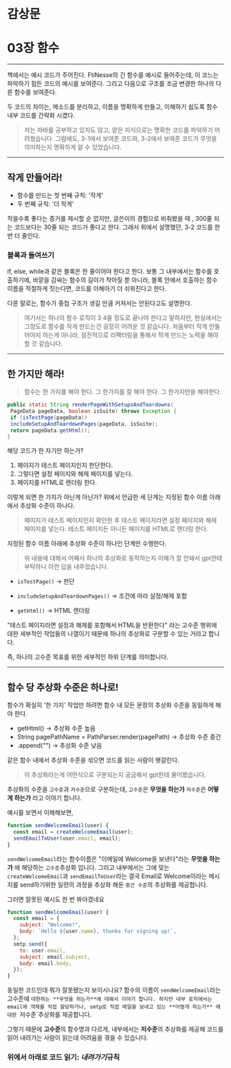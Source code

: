 # 감상문

# 03장 함수

---

책에서는 예시 코드가 주어진다.
FtiNesse의 긴 함수를 예시로 들어주는데, 이 코느는 파악하기 힘든 코드의 예시를 보여준다.
그리고 다음으로 구조를 조금 변경한 하나의 다른 함수를 보여준다.

두 코드의 차이는, 메소드를 분리하고, 이름을 명확하게 만들고, 이해하기 쉽도록 함수 내부 코드를 간략화 시켰다.

> 저는 자바를 공부하고 있지도 않고, 얕은 지식으로는 명확한 코드를 파악하기 어려웠습니다. 그럼에도, 3-1에서 보여준 코드와, 3-2에서 보여준 코드가 무엇을 의미하는지 명확하게 알 수 있었습니다.

---

## 작게 만들어라!

- 함수를 만드는 첫 번째 규칙: '작게'
- 두 번째 규칙: '더 작게'

작을수록 좋다는 증거를 제시할 순 없지만, 글쓴이의 경험으로 비춰봤을 때 , 300줄 되는 코드보다는 30줄 되는 코드가 좋다고 한다. 그래서 위에서 설명했던, 3-2 코드를 한 번 더 줄인다.

### 블록과 들여쓰기

if, else, while과 같은 블록은 한 줄이어야 한다고 한다. 보통 그 내부에서는 함수를 호출하기에, 바깥을 감싸는 함수의 길이가 작아질 뿐 아니라, 블록 안에서 호출하는 함수 이름을 적절하게 짓는다면, 코드를 이해아기 더 쉬워진다고 한다.

다른 말로는, 함수가 중첩 구조가 생길 만큼 커져서는 안된다고도 설명한다.

> 여기서는 하나의 함수 로직이 3 4줄 정도로 끝나야 한다고 말하지만, 현실에서는 그정도로 함수를 작게 만드는건 굉장히 어려운 것 같습니다. 처음부터 작게 만들어야지 하는게 아니라, 점진적으로 리팩터링을 통해서 작게 만드는 노력을 해야할 것 같습니다.

---

## 한 가지만 해라!

> 함수는 한 가지를 해야 한다. 그 한가지를 잘 해야 한다. 그 한가지만을 해야한다.

```java
public static String renderPageWithSetupsAndTeardowns(
 PageData pageData, boolean isSuite) throws Exception {
 if (isTestPage(pageData))
 includeSetupAndTeardownPages(pageData, isSuite);
 return pageData.getHtml();
}
```

해당 코드가 한 자기만 하는가?

1. 페이지가 테스트 페이지인지 판단한다.
2. 그렇다면 설정 페이지와 해제 페이지를 넣는다.
3. 페이지를 HTML로 렌더링 한다.

이렇게 되면 한 가지가 아닌게 아닌가?
위에서 언급한 세 단계는 지정된 함수 이름 아래에서 추상화 수준이 하나다.

> 페이지가 테스트 페이지인지 확인한 후 테스트 페이지라면 설정 페이지와 해제 페이지를 넣는다. 테스트 페이지든 아니든 페이지를 HTML로 렌더링 한다.

지정된 함수 이름 아래에 추상화 수준이 하나인 단계만 수행한다.

> 위 내용에 대해서 어째서 하나의 추상화로 동작하는지 이해가 잘 안돼서 gpt한테 부탁하니 이런 답을 내주었습니다.

- `isTestPage()` → 판단

- `includeSetupAndTeardownPages()` → 조건에 따라 설정/해제 포함

- `getHtml()` → HTML 렌더링

"테스트 페이지라면 설정과 해제를 포함해서 HTML을 반환한다" 라는 고수준 행위에 대한 세부적인 작업들의 나열이기 때문에 하나의 추상화로 구분할 수 있는 거라고 합니다.

즉, 하나의 고수준 목표를 위한 세부적인 하위 단계를 의미합니다.

---

## 함수 당 추상화 수준은 하나로!

함수가 확실히 '한 가지' 작업만 하려면 함수 내 모든 문장의 추상화 수준을 동일하게 해야 한다.

- getHtml() -> 추상화 수준 높음
- String pagePathName = PathParser.render(pagePath) -> 추상화 수준 중간
- .append("") -> 추상화 수준 낮음

같은 함수 내에서 추상화 수준을 섞으면 코드를 읽는 사람이 헷갈린다.

> 이 추상화라는게 어떤식으로 구분되는지 궁금해서 gpt한테 물어봤습니다.

추상화의 수준을 `고수준`과 `저수준`으로 구분하는데,
`고수준`은 **무엇을 하는가**
`저수준`은 **어떻게 하는가**
라고 이야기 합니다.

예시를 보면서 이해해보면,

```js
function sendWelcomeEmail(user) {
  const email = createWelcomeEmail(user);
  sendEmailToUser(user.email, email);
}
```

`sendWelcomeEmail`라는 함수이름은 "이메일에 Welcome을 보낸다"라는 **무엇을 하는가** 에 해당하는 `고수준`추상화 입니다.
그리고 내부에서는 그에 맞는
`createWelcomeEmail`과 `sendEmailToUser`라는 결국 Email로 Welcome이라는 메시지를 send하기위한 일련의 과정을 추상화 해둔 `중간 수준`의 추상화를 제공합니다.

그러면 잘못된 예시도 한 번 봐야겠네요

```js
function sendWelcomeEmail(user) {
  const email = {
    subject: "Welcome!",
    body: `Hello ${user.name}, thanks for signing up!`,
  };
  smtp.send({
    to: user.email,
    subject: email.subject,
    body: email.body,
  });
}
```

동일한 코드인데 뭐가 잘못됐는지 보이시나요?
함수의 이름이 `sendWelcomeEmail`라는 고수준에 `대한하는 **무엇을 하는가**에 대해서 이야기 합니다.
하지만 내부 로직에서는
email에 객체를 직접 할당하거나, smtp로 직접 메일을 보내고 있는 **어떻게 하는가** 에 대한 `저수준`추상화를 제공합니다.

그렇기 때문에 **고수준**의 함수명과 다르게, 내부에서는 **저수준**의 추상화를 제공해 코드를 읽어 내려가는 사람이 읽는데 어려움을 겪을 수 있습니다.

### 위에서 아래로 코드 읽기: *내려가기*규칙
